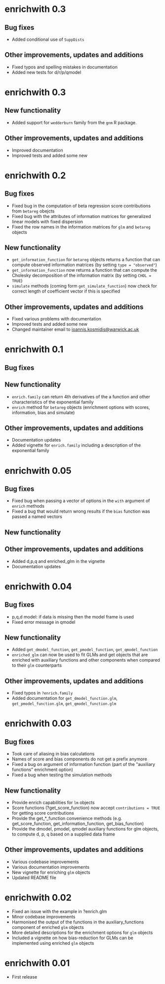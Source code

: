 # enrichwith 0.3

## Bug fixes
* Added conditional use of `SuppDists`

## Other improvements, updates and additions
* Fixed typos and spelling mistakes in documentation
* Added new tests for d/r/p/qmodel

# enrichwith 0.3

## New functionality
* Added support for `wedderburn` family from the `gnm` R package.

## Other improvements, updates and additions
* Improved documentation
* Improved tests and added some new
 
# enrichwith 0.2

## Bug fixes
* Fixed bug in the computation of beta regression score contributions from `betareg` obejcts
* Fixed bug with the attributes of information matrices for generalized linear models with fixed dispersion
* Fixed the row names in the information matrices for `glm` and `betareg` objects

## New functionality
* `get_information_function` for `betareg` objects returns a function that can compute observed information matrices (by setting `type = "observed"`)
* `get_information_function` now returns a function that can compute the Cholesky decomposition of the information matrix (by setting `CHOL = TRUE`)
* `simulate` methods (coming form `get_simulate_function`) now check for correct length of coefficient vector if this is specified

## Other improvements, updates and additions
* Fixed various problems with documentation
* Improved tests and added some new
* Changed maintainer email to <ioannis.kosmidis@warwick.ac.uk>

# enrichwith 0.1

## Bug fixes

## New functionality
* `enrich.family` can return 4th derivatives of the a function and other characteristics of the exponential family
* `enrich` method for `betareg` objects (enrichment options with scores, information, bias and simulate)

## Other improvements, updates and additions
* Documentation updates
* Added vignette for `enrich.family` including a description of the exponential family

# enrichwith 0.05

## Bug fixes
* Fixed bug when passing a vector of options in the `with` argument of `enrich` methods
* Fixed a bug that would return wrong results if the `bias` function was passed a named vectors

## New functionality

## Other improvements, updates and additions
* Added d,p,q and enriched_glm in the vignette
* Documentation updates

# enrichwith 0.04

## Bug fixes
* p,q,d model: if data is missing then the model frame is used
* Fixed error message in qmodel

## New functionality
* Added `get_dmodel_function`, `get_pmodel_function`, `get_qmodel_function`
* `enriched_glm` can now be used to fit GLMs and get objects that are
  enriched with auxiliary functions and other components when compared
  to their `glm` counterparts

## Other improvements, updates and additions
* Fixed typos in `?enrich.family`
* Added documentation for `get_dmodel_function.glm`,
  `get_pmodel_function.glm`, `get_qmodel_function.glm`

# enrichwith 0.03

## Bug fixes
* Took care of aliasing in bias calculations
* Names of score and bias components do not get a prefix anymore
* Fixed a bug on argument of information function (part of the "auxiliary functions" enrichment option)
* Fixed a bug when testing the simulation methods

## New functionality
* Provide enrich capabilities for `lm` objects
* Score functions (?get_score_function) now accept `contributions = TRUE` for getting score contributions
* Provide the get_*_function convenience methods (e.g. get_score_function, get_information_function, get_bias_function)
* Provide the dmodel, pmodel, qmodel auxiliary functions for glm objects, to compute d, p, q based on a supplied data frame

## Other improvements, updates and additions
* Various codebase improvements
* Various documentation improvements
* New vignette for enriching `glm` objects
* Updated README file

# enrichwith 0.02

* Fixed an issue with the example in ?enrich.glm
* Minor codebase improvements
* Harmonised the output of the functions in the auxiliary_functions component of enriched `glm` objects
* More detailed descriptions for the enrichment options for `glm` objects
* Included a vignette on how bias-reduction for GLMs can be implemented using enriched `glm` objects

# enrichwith 0.01

* First release



